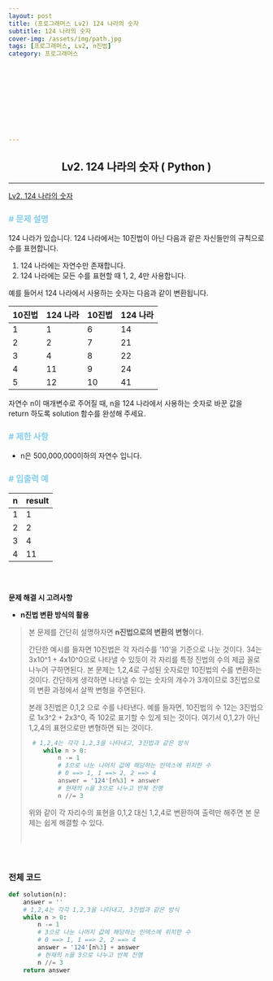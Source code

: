 ```yaml
---
layout: post
title: (프로그래머스 Lv2) 124 나라의 숫자
subtitle: 124 나라의 숫자
cover-img: /assets/img/path.jpg
tags: [프로그래머스, Lv2, n진법]
category: 프로그래머스











---
```


<center>
  <h2>
    Lv2. 124 나라의 숫자 ( Python )
  </h2>
</center>

------

[Lv2. 124 나라의 숫자](https://programmers.co.kr/learn/courses/30/lessons/12923)

### <span style="color:skyblue"># 문제 설명</span>

124 나라가 있습니다. 124 나라에서는 10진법이 아닌 다음과 같은 자신들만의 규칙으로 수를 표현합니다.

1. 124 나라에는 자연수만 존재합니다.
2. 124 나라에는 모든 수를 표현할 때 1, 2, 4만 사용합니다.

예를 들어서 124 나라에서 사용하는 숫자는 다음과 같이 변환됩니다.

| 10진법 | 124 나라 | 10진법 | 124 나라 |
| ------ | -------- | ------ | -------- |
| 1      | 1        | 6      | 14       |
| 2      | 2        | 7      | 21       |
| 3      | 4        | 8      | 22       |
| 4      | 11       | 9      | 24       |
| 5      | 12       | 10     | 41       |

자연수 n이 매개변수로 주어질 때, n을 124 나라에서 사용하는 숫자로 바꾼 값을 return 하도록 solution 함수를 완성해 주세요.

### <span style="color:skyblue"># 제한 사항</span>

- n은 500,000,000이하의 자연수 입니다.

### <span style="color:skyblue"># 입출력 예</span>

| n    | result |
| ---- | ------ |
| 1    | 1      |
| 2    | 2      |
| 3    | 4      |
| 4    | 11     |

##### <br>

 **문제 해결 시 고려사항**

- **n진법 변환 방식의 활용**

>  본 문제를 간단히 설명하자면 **n진법으로의 변환의 변형**이다.
>
>  간단한 예시를 들자면 10진법은 각 자리수를 '10'을 기준으로 나눈 것이다. 34는 3x10^1 + 4x10^0으로 나타낼 수 있듯이 각 자리를 특정 진법의 수의 제곱 꼴로 나누어 구하면된다. 본 문제는 1,2,4로 구성된 숫자로만 10진법의 수를 변환하는 것이다. 간단하게 생각하면 나타낼 수 있는 숫자의 개수가 3개이므로 3진법으로의 변환 과정에서 살짝 변형을 주면된다.
>
>  본래 3진법은 0,1,2 으로 수를 나타낸다. 예를 들자면, 10진법의 수 12는 3진법으로 1x3^2 + 2x3^0, 즉 102로 표기할 수 있게 되는 것이다. 여기서 0,1,2가 아닌 1,2,4의 표현으로만 변형하면 되는 것이다.
>
>  ```python
>   # 1,2,4는 각각 1,2,3을 나타내고, 3진법과 같은 방식
>      while n > 0:
>          n -= 1
>          # 3으로 나눈 나머지 값에 해당하는 인덱스에 위치한 수
>          # 0 ==> 1, 1 ==> 2, 2 ==> 4
>          answer = '124'[n%3] + answer
>          # 현재의 n을 3으로 나누고 반복 진행
>          n //= 3
>  ```
>
>  위와 같이 각 자리수의 표현을 0,1,2 대신 1,2,4로 변환하여 출력만 해주면 본 문제는 쉽게 해결할 수 있다.
>
>  <br>

<br>

### 전체 코드

```python
def solution(n):
    answer = ''
    # 1,2,4는 각각 1,2,3을 나타내고, 3진법과 같은 방식
    while n > 0:
        n -= 1
        # 3으로 나눈 나머지 값에 해당하는 인덱스에 위치한 수
        # 0 ==> 1, 1 ==> 2, 2 ==> 4
        answer = '124'[n%3] + answer
        # 현재의 n을 3으로 나누고 반복 진행
        n //= 3
    return answer
```


